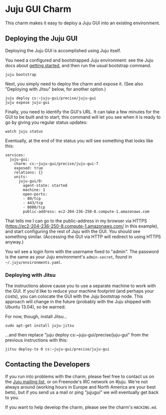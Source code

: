 # Juju GUI Charm #

This charm makes it easy to deploy a Juju GUI into an existing environment.

## Deploying the Juju GUI ##

Deploying the Juju GUI is accomplished using Juju itself.

You need a configured and bootstrapped Juju environment: see the Juju docs
about [getting started](https://juju.ubuntu.com/docs/getting-started.html),
and then run the usual bootstrap command.

    juju bootstrap

Next, you simply need to deploy the charm and expose it.  (See also "Deploying
with Jitsu" below, for another option.)

    juju deploy cs:~juju-gui/precise/juju-gui
    juju expose juju-gui

Finally, you need to identify the GUI's URL. It can take a few minutes for the
GUI to be built and to start; this command will let you see when it is ready
to go by giving you regular status updates:

    watch juju status

Eventually, at the end of the status you will see something that looks like
this:

    services:
      juju-gui:
        charm: cs:~juju-gui/precise/juju-gui-7
        exposed: true
        relations: {}
        units:
          juju-gui/0:
            agent-state: started
            machine: 1
            open-ports:
            - 80/tcp
            - 443/tcp
            - 8080/tcp
            public-address: ec2-204-236-250-8.compute-1.amazonaws.com

That tells me I can go to the public-address in my browser via HTTPS
(https://ec2-204-236-250-8.compute-1.amazonaws.com/ in this example), and start
configuring the rest of Juju with the GUI.  You should see something similar.
(Accessing the GUI via HTTP will redirect to using HTTPS anyway.)

You wil see a login form with the username fixed to "admin". The password is
the same as your Juju environment's `admin-secret`, found in
`~/.juju/environments.yaml`.

### Deploying with Jitsu ###

The instructions above cause you to use a separate machine to work with the
GUI.  If you'd like to reduce your machine footprint (and perhaps your costs),
you can colocate the GUI with the Juju bootstrap node.  This approach will
change in the future (probably with the Juju shipped with Ubuntu 13.04), so be
warned.

For now, though, install Jitsu...

    sudo apt-get install juju-jitsu

...and then replace "juju deploy cs:~juju-gui/precise/juju-gui" from the
previous instructions with this:

    jitsu deploy-to 0 cs:~juju-gui/precise/juju-gui

## Contacting the Developers ##

If you run into problems with the charm, please feel free to contact us on the
[Juju mailing list](https://lists.ubuntu.com/mailman/listinfo/juju), or on
Freenode's IRC network on #juju.  We're not always around (working hours in
Europe and North America are your best bets), but if you send us a mail or
ping "jujugui" we will eventually get back to you.

If you want to help develop the charm, please see the charm's `HACKING.md`.
